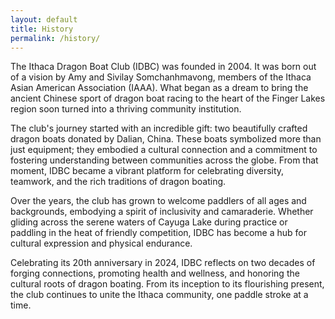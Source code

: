 ```yaml
---
layout: default
title: History
permalink: /history/
---
```


The Ithaca Dragon Boat Club (IDBC) was founded in 2004. It was born out of a vision by
Amy and Sivilay Somchanhmavong, members of the Ithaca Asian American Association
(IAAA). What began as a dream to bring the ancient Chinese sport of dragon boat racing to
the heart of the Finger Lakes region soon turned into a thriving community institution.

The club's journey started with an incredible gift: two beautifully crafted dragon boats
donated by Dalian, China. These boats symbolized more than just equipment; they
embodied a cultural connection and a commitment to fostering understanding between
communities across the globe. From that moment, IDBC became a vibrant platform for
celebrating diversity, teamwork, and the rich traditions of dragon boating.

Over the years, the club has grown to welcome paddlers of all ages and backgrounds,
embodying a spirit of inclusivity and camaraderie. Whether gliding across the serene waters
of Cayuga Lake during practice or paddling in the heat of friendly competition, IDBC has
become a hub for cultural expression and physical endurance.

Celebrating its 20th anniversary in 2024, IDBC reflects on two decades of forging
connections, promoting health and wellness, and honoring the cultural roots of dragon
boating. From its inception to its flourishing present, the club continues to unite the Ithaca
community, one paddle stroke at a time.